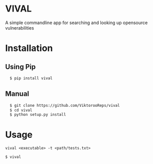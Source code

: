 # VIVAL

A simple commandline app for searching and looking up opensource vulnerabilities

# Installation

## Using Pip

```bash
  $ pip install vival
```
## Manual

```bash
  $ git clone https://github.com/ViktorooReps/vival
  $ cd vival
  $ python setup.py install
```

# Usage

`vival <executable> -t <path/tests.txt>`
```bash
$ vival
```
